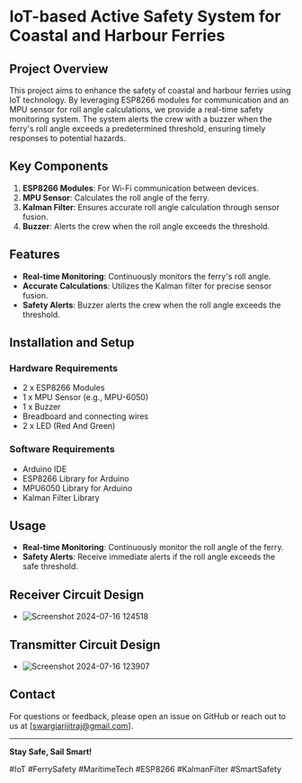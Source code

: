 
# IoT-based Active Safety System for Coastal and Harbour Ferries

## Project Overview

This project aims to enhance the safety of coastal and harbour ferries using IoT technology. By leveraging ESP8266 modules for communication and an MPU sensor for roll angle calculations, we provide a real-time safety monitoring system. The system alerts the crew with a buzzer when the ferry's roll angle exceeds a predetermined threshold, ensuring timely responses to potential hazards.

## Key Components

1. **ESP8266 Modules**: For Wi-Fi communication between devices.
2. **MPU Sensor**: Calculates the roll angle of the ferry.
3. **Kalman Filter**: Ensures accurate roll angle calculation through sensor fusion.
4. **Buzzer**: Alerts the crew when the roll angle exceeds the threshold.

## Features

- **Real-time Monitoring**: Continuously monitors the ferry's roll angle.
- **Accurate Calculations**: Utilizes the Kalman filter for precise sensor fusion.
- **Safety Alerts**: Buzzer alerts the crew when the roll angle exceeds the threshold.

## Installation and Setup

### Hardware Requirements

- 2 x ESP8266 Modules
- 1 x MPU Sensor (e.g., MPU-6050)
- 1 x Buzzer
- Breadboard and connecting wires
- 2 x LED (Red And Green)

### Software Requirements

- Arduino IDE
- ESP8266 Library for Arduino
- MPU6050 Library for Arduino
- Kalman Filter Library

## Usage

- **Real-time Monitoring**: Continuously monitor the roll angle of the ferry.
- **Safety Alerts**: Receive immediate alerts if the roll angle exceeds the safe threshold.

## Receiver Circuit Design
- ![Screenshot 2024-07-16 124518](https://github.com/user-attachments/assets/09df9461-70b2-4851-9944-1c8e14397150)

## Transmitter Circuit Design
- ![Screenshot 2024-07-16 123907](https://github.com/user-attachments/assets/72fae526-53b5-4cdc-901d-e05b967c360b)


## Contact

For questions or feedback, please open an issue on GitHub or reach out to us at [swargiarijitraj@gmail.com].

---

**Stay Safe, Sail Smart!**

#IoT #FerrySafety #MaritimeTech #ESP8266 #KalmanFilter #SmartSafety
